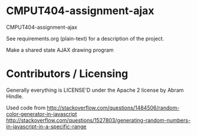 CMPUT404-assignment-ajax
==============================

CMPUT404-assignment-ajax

See requirements.org (plain-text) for a description of the project.

Make a shared state AJAX drawing program

Contributors / Licensing
========================

Generally everything is LICENSE'D under the Apache 2 license by Abram Hindle.

Used code from
http://stackoverflow.com/questions/1484506/random-color-generator-in-javascript
http://stackoverflow.com/questions/1527803/generating-random-numbers-in-javascript-in-a-specific-range


